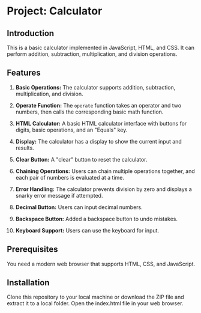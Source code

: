 # Project: Calculator

## Introduction

This is a basic calculator implemented in JavaScript, HTML, and CSS. It can perform addition, subtraction, multiplication, and division operations.

## Features

1. **Basic Operations:** The calculator supports addition, subtraction, multiplication, and division.

2. **Operate Function:** The `operate` function takes an operator and two numbers, then calls the corresponding basic math function.

3. **HTML Calculator:** A basic HTML calculator interface with buttons for digits, basic operations, and an "Equals" key.

4. **Display:** The calculator has a display to show the current input and results.

5. **Clear Button:** A "clear" button to reset the calculator.

6. **Chaining Operations:** Users can chain multiple operations together, and each pair of numbers is evaluated at a time.

7. **Error Handling:** The calculator prevents division by zero and displays a snarky error message if attempted.

8. **Decimal Button:** Users can input decimal numbers.

9. **Backspace Button:** Added a backspace button to undo mistakes.

10. **Keyboard Support:** Users can use the keyboard for input.

## Prerequisites

You need a modern web browser that supports HTML, CSS, and JavaScript.

## Installation

Clone this repository to your local machine or download the ZIP file and extract it to a local folder. Open the index.html file in your web browser.

